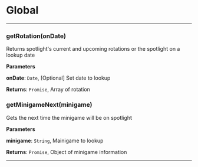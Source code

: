 # Global





* * *

### getRotation(onDate) 

Returns spotlight's current and upcoming rotations or the spotlight on a lookup date

**Parameters**

**onDate**: `Date`, [Optional] Set date to lookup

**Returns**: `Promise`, Array of rotation


### getMinigameNext(minigame) 

Gets the next time the minigame will be on spotlight

**Parameters**

**minigame**: `String`, Mainigame to lookup

**Returns**: `Promise`, Object of minigame information



* * *










